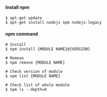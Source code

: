 #### Install npm

~~~~
$ apt-get update
$ apt-get install nodejs npm nodejs-legacy
~~~~


#### npm command

~~~~
# Install
$ npm install {MODULE NAME}@{VERSION}

# Remove
$ npm remove {MODULE NAME}

# Check version of module
$ npm list {MODULE NAME}

# Check list of whole module
$ npm ls --depth=0
~~~~
